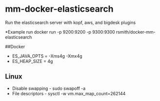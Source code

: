 # mm-docker-elasticsearch
Run the elasticsearch server with kopf, aws, and bigdesk plugins

*Example run
docker run -p 9200:9200 -p 9300:9300 rsmith/docker-mm-elasticsearch

##Docker 
* ES_JAVA_OPTS = -Xms4g -Xmx4g
* ES_HEAP_SIZE = 4g


## Linux
* Disable swapping - sudo swapoff -a
* File descriptors - sysctl -w vm.max_map_count=262144

